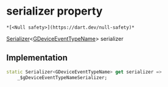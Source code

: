 


# serializer property




    *[<Null safety>](https://dart.dev/null-safety)*




[Serializer](https://pub.dev/documentation/built_value/8.2.0/serializer/Serializer-class.html)&lt;[GDeviceEventTypeName](../../third_party_yonomi_graphql_schema_schema.docs.schema.gql/GDeviceEventTypeName-class.md)> serializer
  







## Implementation

```dart
static Serializer<GDeviceEventTypeName> get serializer =>
    _$gDeviceEventTypeNameSerializer;
```








